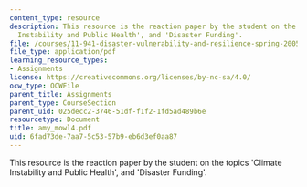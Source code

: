 ```yaml
---
content_type: resource
description: This resource is the reaction paper by the student on the topics 'Climate
  Instability and Public Health', and 'Disaster Funding'.
file: /courses/11-941-disaster-vulnerability-and-resilience-spring-2005/6fad73de7aa75c5357b9eb6d3ef0aa87_amy_mowl4.pdf
file_type: application/pdf
learning_resource_types:
- Assignments
license: https://creativecommons.org/licenses/by-nc-sa/4.0/
ocw_type: OCWFile
parent_title: Assignments
parent_type: CourseSection
parent_uid: 025decc2-3746-51df-f1f2-1fd5ad489b6e
resourcetype: Document
title: amy_mowl4.pdf
uid: 6fad73de-7aa7-5c53-57b9-eb6d3ef0aa87
---
```

This resource is the reaction paper by the student on the topics 'Climate Instability and Public Health', and 'Disaster Funding'.